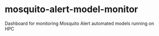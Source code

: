 # mosquito-alert-model-monitor
Dashboard for monitoring Mosquito Alert automated models running on HPC
